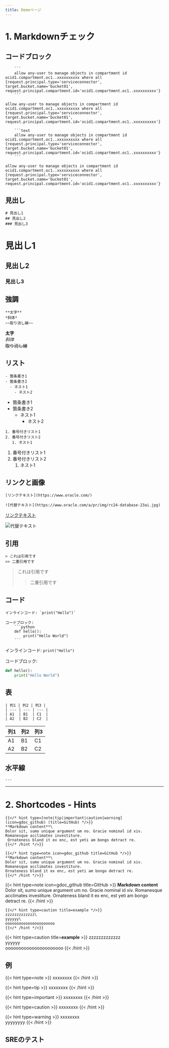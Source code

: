 ```yaml
---
title: Demoページ
---
```


# 1. Markdownチェック

## コードブロック
```
    ```
    allow any-user to manage objects in compartment id ocid1.compartment.oc1..xxxxxxxxxx where all {request.principal.type='serviceconnector', target.bucket.name='bucket01', request.principal.compartment.id='ocid1.compartment.oc1..xxxxxxxxxx'}
    ```
```

```
allow any-user to manage objects in compartment id ocid1.compartment.oc1..xxxxxxxxxx where all {request.principal.type='serviceconnector', target.bucket.name='bucket01', request.principal.compartment.id='ocid1.compartment.oc1..xxxxxxxxxx'}
```

```
    ```text
    allow any-user to manage objects in compartment id ocid1.compartment.oc1..xxxxxxxxxx where all {request.principal.type='serviceconnector', target.bucket.name='bucket01', request.principal.compartment.id='ocid1.compartment.oc1..xxxxxxxxxx'}
    ```
```

```text
allow any-user to manage objects in compartment id ocid1.compartment.oc1..xxxxxxxxxx where all {request.principal.type='serviceconnector', target.bucket.name='bucket01', request.principal.compartment.id='ocid1.compartment.oc1..xxxxxxxxxx'}
```



## 見出し
```
# 見出し1
## 見出し2
### 見出し3
```

# 見出し1
## 見出し2
### 見出し3

## 強調
```
**太字**
*斜体*
~~取り消し線~~
```

**太字**  
*斜体*  
~~取り消し線~~

## リスト
```
- 箇条書き1
- 箇条書き2
  - ネスト1
    - ネスト2
```

- 箇条書き1
- 箇条書き2
  - ネスト1
    - ネスト2

```
1. 番号付きリスト1
2. 番号付きリスト2
   1. ネスト1
```

1. 番号付きリスト1
2. 番号付きリスト2
   1. ネスト1

## リンクと画像
```
[リンクテキスト](https://www.oracle.com/)

![代替テキスト](https://www.oracle.com/a/pr/img/rc24-database-23ai.jpg)
```

[リンクテキスト](https://www.oracle.com/)

![代替テキスト](https://www.oracle.com/a/pr/img/rc24-database-23ai.jpg)


## 引用
```
> これは引用です
>> 二重引用です
```

> これは引用です
>> 二重引用です

## コード
```
インラインコード: `print("Hello")`

コードブロック:
    ```python
    def hello():
        print("Hello World")
    ```
```

インラインコード: `print("Hello")`

コードブロック:
```python
def hello():
    print("Hello World")
```

## 表
```
| 列1 | 列2 | 列3 |
| --- | --- | --- |
| A1  | B1  | C1  |
| A2  | B2  | C2  |
```

| 列1 | 列2 | 列3 |
| --- | --- | --- |
| A1  | B1  | C1  |
| A2  | B2  | C2  |



## 水平線
```
---
```

---


# 2. Shortcodes - Hints
```
{{</* hint type=[note|tip|important|caution|warning] (icon=gdoc_github) (title=GitHub) */>}}
**Markdown content**\
Dolor sit, sumo unique argument um no. Gracie nominal id xiv. Romanesque acclimates investiture.
 Ornateness bland it ex enc, est yeti am bongo detract re.
{{</* /hint */>}}
```

```
{{</* hint type=note icon=gdoc_github title=GitHub */>}}
**Markdown content**\
Dolor sit, sumo unique argument um no. Gracie nominal id xiv. Romanesque acclimates investiture.
Ornateness bland it ex enc, est yeti am bongo detract re.
{{</* /hint */>}}
```

{{< hint type=note icon=gdoc_github title=GitHub >}}
**Markdown content**\
Dolor sit, sumo unique argument um no. Gracie nominal id xiv. Romanesque acclimates investiture.
Ornateness bland it ex enc, est yeti am bongo detract re.
{{< /hint >}}

```
{{</* hint type=caution title=example */>}}
zzzzzzzzzzzzz\
yyyyyy\
oooooooooooooooooooooo
{{</* /hint */>}}
```
{{< hint type=caution title=**example** >}}
zzzzzzzzzzzzz\
yyyyyy\
oooooooooooooooooooooo
{{< /hint >}}

## 例

{{< hint type=note >}}
xxxxxxxx
{{< /hint >}}

{{< hint type=tip >}}
xxxxxxxx
{{< /hint >}}

{{< hint type=important >}}
xxxxxxxx
{{< /hint >}}

{{< hint type=caution >}}
xxxxxxxx
{{< /hint >}}

{{< hint type=warning >}}
xxxxxxxx  
yyyyyyyy
{{< /hint >}}

## SREのテスト
